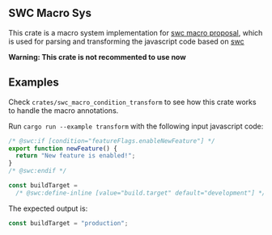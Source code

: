 ## SWC Macro Sys

This crate is a macro system implementation for [swc macro proposal](https://github.com/swc-project/swc/issues/10519), which is used for parsing and transforming the javascript code based on [swc](https://github.com/swc-project/swc)

**Warning: This crate is not recommented to use now**

## Examples

Check `crates/swc_macro_condition_transform` to see how this crate works to handle the macro annotations.

Run `cargo run --example transform` with the following input javascript code:

```js
/* @swc:if [condition="featureFlags.enableNewFeature"] */
export function newFeature() {
  return "New feature is enabled!";
}
/* @swc:endif */

const buildTarget =
  /* @swc:define-inline [value="build.target" default="development"] */ "development";
```

The expected output is:

```js
const buildTarget = "production";
```
